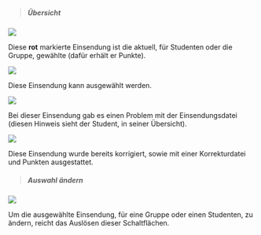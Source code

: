 <!--
 * @file page_common_uploadHistory_change_de.md
 *
 * @author Till Uhlig <till.uhlig@student.uni-halle.de>
 * @date 2015
-->


> ##### Übersicht #####

![](changeA.png)

Diese **rot** markierte Einsendung ist die aktuell, für Studenten oder die Gruppe, gewählte (dafür erhält er Punkte).

![](changeB.png)

Diese Einsendung kann ausgewählt werden.

![](changeC.png)

Bei dieser Einsendung gab es einen Problem mit der Einsendungsdatei (diesen Hinweis sieht der Student, in seiner Übersicht).

![](changeD.png)

Diese Einsendung wurde bereits korrigiert, sowie mit einer Korrekturdatei und Punkten ausgestattet.

> ##### Auswahl ändern #####

![](changeE.png)

Um die ausgewählte Einsendung, für eine Gruppe oder einen Studenten, zu ändern, reicht das Auslösen dieser Schaltflächen.